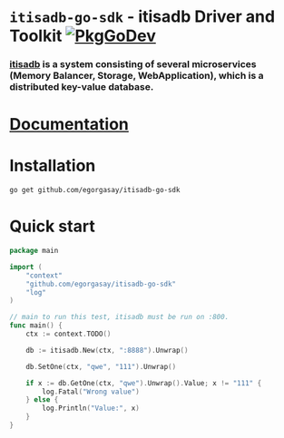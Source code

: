 # `itisadb-go-sdk` - itisadb Driver and Toolkit [![PkgGoDev](https://pkg.go.dev/badge/golang.org/x/mod)](https://pkg.go.dev/golang.org/x/mod)

### [itisadb](https://github.com/egorgasay/itisadb) is a system consisting of several microservices (Memory Balancer, Storage, WebApplication), which is a distributed key-value database.

# [Documentation](https://pkg.go.dev/github.com/egorgasay/itisadb-go-sdk)


# Installation
```bash
go get github.com/egorgasay/itisadb-go-sdk
```

# Quick start
```go
package main

import (
	"context"
	"github.com/egorgasay/itisadb-go-sdk"
	"log"
)

// main to run this test, itisadb must be run on :800.
func main() {
	ctx := context.TODO()

	db := itisadb.New(ctx, ":8888").Unwrap()

	db.SetOne(ctx, "qwe", "111").Unwrap()

	if x := db.GetOne(ctx, "qwe").Unwrap().Value; x != "111" {
		log.Fatal("Wrong value")
	} else {
		log.Println("Value:", x)
	}
}
```
